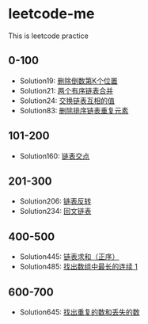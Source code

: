 # leetcode-me
This is leetcode practice

## 0-100
- Solution19: [删除倒数第K个位置](https://leetcode-cn.com/problems/remove-nth-node-from-end-of-list)
- Solution21: [两个有序链表合并](https://leetcode-cn.com/problems/merge-two-sorted-lists/description/)
- Solution24: [交换链表互相的值](https://leetcode-cn.com/problems/swap-nodes-in-pairs/solution/)
- Solution83: [删除排序链表重复元素](https://leetcode-cn.com/problems/remove-duplicates-from-sorted-list)
## 101-200
- Solution160: [链表交点](https://leetcode-cn.com/problems/intersection-of-two-linked-lists/description/)


## 201-300
- Solution206: [链表反转](https://leetcode-cn.com/problems/reverse-linked-list/description/)
- Solution234: [回文链表](https://leetcode-cn.com/problems/palindrome-linked-list/description/)

## 400-500

- Solution445: [链表求和（正序）](https://leetcode-cn.com/problems/add-two-numbers-ii/description/)
- Solution485: [找出数组中最长的连续 1](https://leetcode-cn.com/problems/max-consecutive-ones/description/)

## 600-700

- Solution645: [找出重复的数和丢失的数](https://leetcode-cn.com/problems/set-mismatch/description/)
